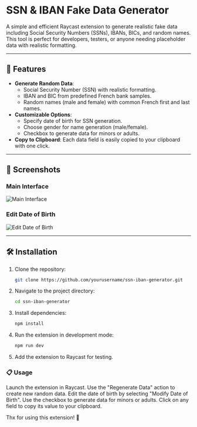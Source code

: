 # SSN & IBAN Fake Data Generator

A simple and efficient Raycast extension to generate realistic fake data including Social Security Numbers (SSNs), IBANs, BICs, and random names. This tool is perfect for developers, testers, or anyone needing placeholder data with realistic formatting.

---

## 🚀 Features

- **Generate Random Data**:
  - Social Security Number (SSN) with realistic formatting.
  - IBAN and BIC from predefined French bank samples.
  - Random names (male and female) with common French first and last names.
- **Customizable Options**:
  - Specify date of birth for SSN generation.
  - Choose gender for name generation (male/female).
  - Checkbox to generate data for minors or adults.
- **Copy to Clipboard**: Each data field is easily copied to your clipboard with one click.

---

## 📸 Screenshots

### Main Interface

![Main Interface](assets/screenshots/main-interface.png)

### Edit Date of Birth

![Edit Date of Birth](assets/screenshots/edit-dob.png)

---

## 🛠 Installation

1. Clone the repository:

   ```bash
   git clone https://github.com/yourusername/ssn-iban-generator.git
   ```

2. Navigate to the project directory:

   ```bash
   cd ssn-iban-generator
   ```

3. Install dependencies:

   ```bash
   npm install
   ```

4. Run the extension in development mode:

   ```bash
   npm run dev
   ```

5. Add the extension to Raycast for testing.

### 📋 Usage

Launch the extension in Raycast.
Use the "Regenerate Data" action to create new random data.
Edit the date of birth by selecting "Modify Date of Birth".
Use the checkbox to generate data for minors or adults.
Click on any field to copy its value to your clipboard.

Thx for using this extension! 🎉
